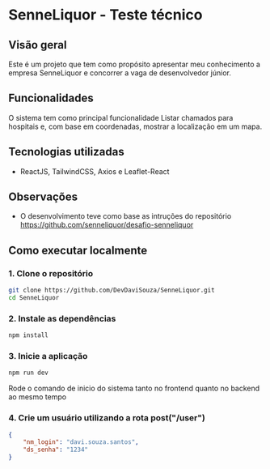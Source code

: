 # SenneLiquor - Teste técnico

## Visão geral
Este é um projeto que tem como propósito apresentar meu conhecimento a empresa SenneLiquor e concorrer a vaga de desenvolvedor júnior.
## Funcionalidades
O sistema tem como principal funcionalidade Listar chamados para hospitais e, com base em coordenadas, mostrar a localização em um mapa.

## Tecnologias utilizadas

- ReactJS, TailwindCSS, Axios e Leaflet-React

## Observações

- O desenvolvimento teve como base as intruções do repositório https://github.com/senneliquor/desafio-senneliquor

## Como executar localmente

### 1. Clone o repositório
```bash
git clone https://github.com/DevDaviSouza/SenneLiquor.git
cd SenneLiquor
```

### 2. Instale as dependências
```bash
npm install
```

### 3. Inicie a aplicação
```bash
npm run dev
```
Rode o comando de inicio do sistema tanto no frontend quanto no backend ao mesmo tempo

### 4. Crie um usuário utilizando a rota post("/user")
```json
{
    "nm_login": "davi.souza.santos",
    "ds_senha": "1234"
}
